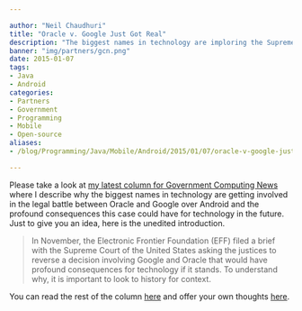 ```yaml
---

author: "Neil Chaudhuri"
title: "Oracle v. Google Just Got Real"
description: "The biggest names in technology are imploring the Supreme Court to keep APIs open after Oracle's victory."
banner: "img/partners/gcn.png"
date: 2015-01-07
tags:
- Java
- Android
categories:
- Partners
- Government 
- Programming
- Mobile
- Open-source
aliases:
- /blog/Programming/Java/Mobile/Android/2015/01/07/oracle-v-google-just-got-real

---
```


Please take a look at [my latest column for Government Computing News](http://gcn.com/articles/2015/01/07/api-copyright.aspx)
where I describe why the biggest names in technology are getting involved in the legal battle between Oracle and Google
over Android and the profound consequences this case could have for technology in the future. Just to give you an idea, here is the unedited introduction.

<blockquote>
In November, the Electronic Frontier Foundation (EFF) filed a brief with the Supreme Court of the United States asking the justices to reverse a decision involving Google and Oracle that would have profound consequences for technology if it stands. To understand why, it is important to look to history for context.

</blockquote>

You can read the rest of the column [here](http://gcn.com/articles/2015/01/07/api-copyright.aspx)
and offer your own thoughts [here](/contact).
